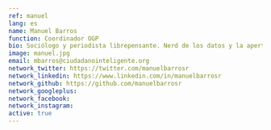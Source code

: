```yaml
---
ref: manuel
lang: es
name: Manuel Barros
function: Coordinador OGP
bio: Sociólogo y periodista librepensante. Nerd de los datos y la apertura, en donde estoy seguro que está el futuro de nuestras sociedades.
image: manuel.jpg
email: mbarros@ciudadanointeligente.org
network_twitter: https://twitter.com/manuelbarrosr
network_linkedin: https://www.linkedin.com/in/manuelbarrosr
network_github: https://github.com/manuelbarrosr
network_googleplus:
network_facebook:
network_instagram:
active: true
---
```


